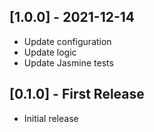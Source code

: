 ## [1.0.0] - 2021-12-14

- Update configuration
- Update logic
- Update Jasmine tests

## [0.1.0] - First Release

- Initial release
